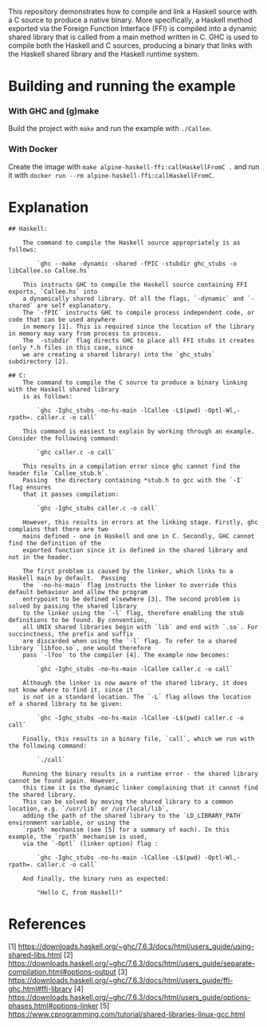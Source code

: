 This repository demonstrates how to compile and link a Haskell source
with a C source to produce a native binary. More specifically, a Haskell
method exported via the Foreign Function Interface (FFI) is compiled
into a dynamic shared library that is called from a main method written in C.
GHC is used to compile both the Haskell and C sources, producing a binary
that links with the Haskell shared library and the Haskell runtime system.

# Building and running the example

### With GHC and (g)make

Build the project with `make` and run the example with `./Callee`. 

### With Docker

Create the image with `make alpine-haskell-ffi:callHaskellFromC .` and
run it with `docker run --rm alpine-haskell-ffi:callHaskellFromC`.

# Explanation

	## Haskell:

		The command to compile the Haskell source appropriately is as follows:

			`ghc --make -dynamic -shared -fPIC -stubdir ghc_stubs -o libCallee.so Callee.hs`

		This instructs GHC to compile the Haskell source containing FFI exports, `Callee.hs` into 
		a dynamically shared library. Of all the flags, `-dynamic` and `-shared` are self explanatory. 
		The `-fPIC` instructs GHC to compile process independent code, or code that can be used anywhere
		in memory [1]. This is required since the location of the library in memory may vary from process to process.
		The `-stubdir` flag directs GHC to place all FFI stubs it creates (only *.h files in this case, since
		we are creating a shared library) into the `ghc_stubs` subdirectory [2].

	## C:
		The command to compile the C source to produce a binary linking with the Haskell shared library
		is as follows:

			`ghc -Ighc_stubs -no-hs-main -lCallee -L$(pwd) -Optl-Wl,-rpath=. caller.c -o call`

		This command is easiest to explain by working through an example. Consider the following command:

			`ghc caller.c -o call`

		This results in a compilation error since ghc cannot find the header file `Callee_stub.h`.
		Passing  the directory containing *stub.h to gcc with the `-I` flag ensures
		that it passes compilation: 

			`ghc -Ighc_stubs caller.c -o call`
			
		However, this results in errors at the linking stage. Firstly, ghc complains that there are two
		mains defined - one in Haskell and one in C. Secondly, GHC cannot find the definition of the
		exported function since it is defined in the shared library and not in the header.

		The first problem is caused by the linker, which links to a Haskell main by default.  Passing
		the `-no-hs-main` flag instructs the linker to override this default behaviour and allow the program
		entrypoint to be defined elsewhere [3]. The second problem is solved by passing the shared library
		to the linker using the `-l` flag, therefore enabling the stub definitions to be found. By convention,
		all UNIX shared libraries begin with `lib` and end with `.so`. For succinctness, the prefix and suffix
		are discarded when using the `-l` flag. To refer to a shared library `libfoo.so`, one would therefore
		pass `-lfoo` to the compiler [4]. The example now becomes:

			`ghc -Ighc_stubs -no-hs-main -lCallee caller.c -o call`
			
		Although the linker is now aware of the shared library, it does not know where to find it, since it
		is not in a standard location. The `-L` flag allows the location of a shared library to be given:

			`ghc -Ighc_stubs -no-hs-main -lCallee -L$(pwd) caller.c -o call`

		Finally, this results in a binary file, `call`, which we run with the following command:

			`./call`

		Running the binary results in a runtime error - the shared library cannot be found again. However,
		this time it is the dynamic linker complaining that it cannot find the shared library.
		This can be solved by moving the shared library to a common location, e.g. `/usr/lib` or /usr/local/lib`,
		adding the path of the shared library to the `LD_LIBRARY_PATH` environment variable, or using the
		`rpath` mechanism (see [5] for a summary of each). In this example, the `rpath` mechanism is used,
		via the `-Optl` (linker option) flag :
		
			`ghc -Ighc_stubs -no-hs-main -lCallee -L$(pwd) -Optl-Wl,-rpath=. caller.c -o call`

		And finally, the binary runs as expected:

			"Hello C, from Haskell!"

# References

[1] https://downloads.haskell.org/~ghc/7.6.3/docs/html/users_guide/using-shared-libs.html
[2] https://downloads.haskell.org/~ghc/7.6.3/docs/html/users_guide/separate-compilation.html#options-output
[3] https://downloads.haskell.org/~ghc/7.6.3/docs/html/users_guide/ffi-ghc.html#ffi-library
[4] https://downloads.haskell.org/~ghc/7.6.3/docs/html/users_guide/options-phases.html#options-linker
[5] https://www.cprogramming.com/tutorial/shared-libraries-linux-gcc.html
